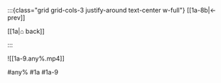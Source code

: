 :::{class="grid grid-cols-3 justify-around text-center w-full"}
[[1a-8b|← prev]]

[[1a|⌂ back]]

<span/>

:::

![[1a-9.any%.mp4]]

#any% #1a #1a-9